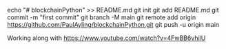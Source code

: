 echo "# blockchainPython" >> README.md
git init
git add README.md
git commit -m "first commit"
git branch -M main
git remote add origin https://github.com/PaulAyling/blockchainPython.git
git push -u origin main

Working along with
https://www.youtube.com/watch?v=4FwBB6vhilU

